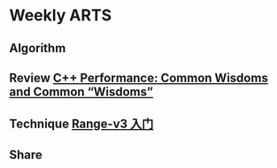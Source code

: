 # Weekly ARTS

## Algorithm

## Review [C++ Performance: Common Wisdoms and Common “Wisdoms”](http://ithare.com/c-performance-common-wisdoms-and-common-wisdoms/)

## Technique [Range-v3 入门](RangeV3.md)

## Share

